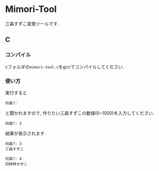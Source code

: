 # Mimori-Tool
三森すずこ変換ツールです.

## C
### コンパイル
cフォルダの`mimori-tool.c`をgccでコンパイルしてください.
### 使い方
実行すると
```
何森?:
```
と聞かれますので, 作りたい三森すずこの数値(0~1000)を入力してください.
```
何森?: 3
```
結果が表示されます.
```
何森?: 3
三森すずこ
```
```
何森?: 4
四林林せぜこ
```
